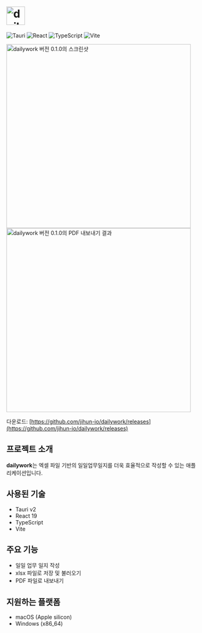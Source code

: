 # <img height="48" alt="dailywork" src="https://github.com/user-attachments/assets/51a060c9-961a-4ea3-a797-c1567b1ac32c" />

![Tauri](https://img.shields.io/badge/Tauri-24C8D8?style=for-the-badge&logo=Tauri&logoColor=white)
![React](https://img.shields.io/badge/React-61DAFB?style=for-the-badge&logo=React&logoColor=black)
![TypeScript](https://img.shields.io/badge/TypeScript-3178C6?style=for-the-badge&logo=TypeScript&logoColor=white)
![Vite](https://img.shields.io/badge/Vite-646CFF?style=for-the-badge&logo=Vite&logoColor=white)


<div>
  <img align=top width="480" alt="dailywork 버전 0.1.0의 스크린샷" src="https://github.com/user-attachments/assets/70c9f59a-80cb-47b3-bbf8-42dc298614ea" />
  <img align=top width="480" alt="dailywork 버전 0.1.0의 PDF 내보내기 결과" src="https://github.com/user-attachments/assets/929aeba8-b00b-4181-92b3-e6b00a61865b" />
</div>


다운로드: [https://github.com/jihun-io/dailywork/releases](https://github.com/jihun-io/dailywork/releases)

## 프로젝트 소개

**dailywork**는 엑셀 파일 기반의 일일업무일지를 더욱 효율적으로 작성할 수 있는 애플리케이션입니다. 

## 사용된 기술
- Tauri v2
- React 19
- TypeScript
- Vite

## 주요 기능
- 일일 업무 일지 작성
- xlsx 파일로 저장 및 불러오기
- PDF 파일로 내보내기

## 지원하는 플랫폼
- macOS (Apple silicon)
- Windows (x86_64)

